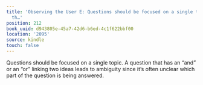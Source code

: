 ```yaml
---
title: 'Observing the User E: Questions should be focused on a single topic. A question
  th…'
position: 212
book_uuid: d943805e-45a7-42d6-b6ed-4c1f622bbf00
location: '2095'
source: kindle
touch: false
---
```


Questions should be focused on a single topic. A question that has an “and” or an “or” linking two ideas leads to ambiguity since it’s often unclear which part of the question is being answered.